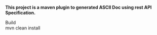 <b>This project is a maven plugin to generated ASCII Doc using rest API Specification.</b>

Build <br/>
mvn clean install
